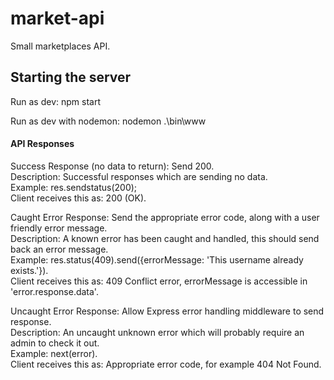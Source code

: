 # market-api
Small marketplaces API.

## Starting the server
Run as dev:
npm start

Run as dev with nodemon:
nodemon .\bin\www


#### API Responses
Success Response (no data to return): Send 200.  
Description: Successful responses which are sending no data.  
Example: res.sendstatus(200);  
Client receives this as: 200 (OK).  

Caught Error Response: Send the appropriate error code, along with a user friendly error message.  
Description: A known error has been caught and handled, this should send back an error message.  
Example: res.status(409).send({errorMessage: 'This username already exists.'}).  
Client receives this as: 409 Conflict error, errorMessage is accessible in 'error.response.data'.  

Uncaught Error Response: Allow Express error handling middleware to send response.  
Description: An uncaught unknown error which will probably require an admin to check it out.  
Example: next(error).  
Client receives this as: Appropriate error code, for example 404 Not Found.  